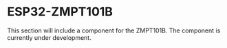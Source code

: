 # ESP32-ZMPT101B

This section will include a component for the ZMPT101B.
The component is currently under development.
